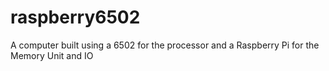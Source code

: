 # raspberry6502
A computer built using a 6502 for the processor and a Raspberry Pi for the Memory Unit and IO
